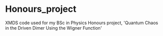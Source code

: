 # Honours_project
XMDS code used for my BSc in Physics Honours project, 'Quantum Chaos in the Driven Dimer Using the Wigner Function'
